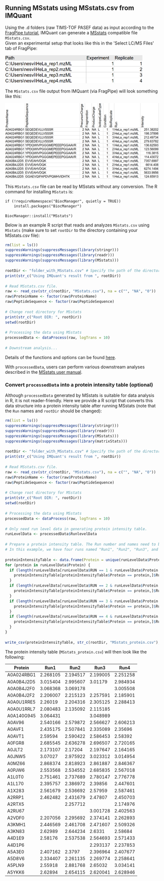 ## Running MSstats using MSstats.csv from IMQuant

Using the .d folders (raw TIMS-TOF PASEF data) as input according to the [FragPipe tutorial](https://msfragger.nesvilab.org/tutorial_fragpipe.html#for-reports-with-results-from-different-fractionated-replicates-shown-in-separate-columns), IMQuant can generate a [MSstats](https://bioconductor.org/packages/release/bioc/html/MSstats.html) compatible file `MSstats.csv`.  
Given an experimental setup that looks like this in the 'Select LC/MS Files' tab of FragPipe:

<img src="https://raw.githubusercontent.com/Nesvilab/MSFragger/master/images/fragpipe_LCMS_msstats.png" width="450"/>

The `MSstats.csv` file output from IMQuant (via FragPipe) will look something like this:

<img src="https://raw.githubusercontent.com/Nesvilab/MSFragger/master/images/fragpipe_table_to_msstats.png" width="700"/>

<!---
| ProteinName | PeptideSequence             | PrecursorCharge | FragmentIon | ProductCharge | IsotopeLabelType | Condition | BioReplicate | Run                                                                        | Intensity |
|-------------|-----------------------------|-----------------|-------------|---------------|------------------|-----------|--------------|----------------------------------------------------------------------------|-----------|
| A0A024RBG1  | SEQEDEVLLVSSSR              | 2               | NA          | NA            | L                | 1         | 1            | 20180819_TIMS2_12-2_AnBr_SA_200ng_HeLa_50cm_120min_100ms_11CT_1_A1_01_2767 | 251.38202 |
| A0A024RBG1  | SEQEDEVLLVSSSR              | 2               | NA          | NA            | L                | 1         | 2            | 20180819_TIMS2_12-2_AnBr_SA_200ng_HeLa_50cm_120min_100ms_11CT_2_A1_01_2768 | 198.37898 |
| A0A024RBG1  | SEQEDEVLLVSSSR              | 2               | NA          | NA            | L                | 1         | 3            | 20180819_TIMS2_12-2_AnBr_SA_200ng_HeLa_50cm_120min_100ms_11CT_3_A1_01_2769 | 212.49734 |
| A0A024RBG1  | SEQEDEVLLVSSSR              | 2               | NA          | NA            | L                | 1         | 4            | 20180819_TIMS2_12-2_AnBr_SA_200ng_HeLa_50cm_120min_100ms_11CT_4_A1_01_2770 | 279.63782 |
| A0A024RBG1  | YPDQWIVPGGGMEPEEEPGGAAVR    | 2               | NA          | NA            | L                | 1         | 1            | 20180819_TIMS2_12-2_AnBr_SA_200ng_HeLa_50cm_120min_100ms_11CT_1_A1_01_2767 | 136.62593 |
| A0A024RBG1  | YPDQWIVPGGGMEPEEEPGGAAVR    | 2               | NA          | NA            | L                | 1         | 2            | 20180819_TIMS2_12-2_AnBr_SA_200ng_HeLa_50cm_120min_100ms_11CT_2_A1_01_2768 | 123.56099 |
| A0A024RBG1  | YPDQWIVPGGGMEPEEEPGGAAVR    | 2               | NA          | NA            | L                | 1         | 3            | 20180819_TIMS2_12-2_AnBr_SA_200ng_HeLa_50cm_120min_100ms_11CT_3_A1_01_2769 | 116.3815  |
| A0A024RBG1  | YPDQWIVPGGGMEPEEEPGGAAVR    | 2               | NA          | NA            | L                | 1         | 4            | 20180819_TIMS2_12-2_AnBr_SA_200ng_HeLa_50cm_120min_100ms_11CT_4_A1_01_2770 | 114.43072 |
-->

This `MSstats.csv` file can be read by MSstats without any conversion. The R command for installing `MSstats` is:

```shell
if (!requireNamespace("BiocManager", quietly = TRUE))
    install.packages("BiocManager")

BiocManager::install("MSstats")
```

Below is an example R script that reads and analyzes `MSstats.csv` using `MSstats` (make sure to set `rootDir` to the directory containing your MSstats.csv file):

```R
rm(list = ls())
suppressWarnings(suppressMessages(library(stringr)))
suppressWarnings(suppressMessages(library(readr)))
suppressWarnings(suppressMessages(library(MSstats)))

rootDir <- "folder_with_MSstats.csv" # Specify the path of the directory containing MSstats.csv.
print(str_c("Using IMQuant's result from ", rootDir))

# Read MSstats.csv file.
raw <- read_csv(str_c(rootDir, "MSstats.csv"), na = c("", "NA", "0"))
raw$ProteinName <- factor(raw$ProteinName)
raw$PeptideSequence <- factor(raw$PeptideSequence)

# Change root directory for MSstats
print(str_c("Root DIR: ", rootDir))
setwd(rootDir)

# Processing the data using MSstats
processedData <- dataProcess(raw, logTrans = 10)

# Downstream analysis...

```

Details of the functions and options can be found [here](https://bioconductor.org/packages/release/bioc/manuals/MSstats/man/MSstats.pdf).

With `processedData`, users can perform various downstream analyses described in the [MSstats user manual](http://msstats.org/wp-content/uploads/2017/01/MSstats_v3.7.3_manual.pdf).


### Convert `processedData` into a protein intensity table (optional)
Although `processedData` generated by MSstats is suitable for data analysis in R, it is not reader-friendly. Here we provide a R script that converts this data structure into a protein intensity table after running MSstats (note that the `Run` names and `rootDir` should be changed):

```R
rm(list = ls())
suppressWarnings(suppressMessages(library(stringr)))
suppressWarnings(suppressMessages(library(readr)))
suppressWarnings(suppressMessages(library(MSstats)))
suppressWarnings(suppressMessages(library(matrixStats)))

rootDir <- "folder_with_MSstats.csv" # Specify the path of the directory containing MSstats.csv.
print(str_c("Using IMQuant's result from ", rootDir))

# Read MSstats.csv file.
raw <- read_csv(str_c(rootDir, "MSstats.csv"), na = c("", "NA", "0"))
raw$ProteinName <- factor(raw$ProteinName)
raw$PeptideSequence <- factor(raw$PeptideSequence)

# Change root directory for MSstats
print(str_c("Root DIR: ", rootDir))
setwd(rootDir)

# Processing the data using MSstats
processedData <- dataProcess(raw, logTrans = 10)

# Only need run level data in generating protein intensity table.
runLevelData <- processedData$RunlevelData

# Prepare a protein intensity table. The Run number and names need to be changed according to your experiments.
# In this example, we have four runs named "Run1", "Run2", "Run3", and "Run4". If there are more runs with different names, you need to increase the column of proteinIntensityTable data frame accordingly.

proteinIntensityTable <- data.frame(Protein = unique(runLevelData$Protein), Run1 = rep(NA, length(unique(runLevelData$Protein))), Run2 = rep(NA, length(unique(runLevelData$Protein))), Run3 = rep(NA, length(unique(runLevelData$Protein))), Run4 = rep(NA, length(unique(runLevelData$Protein))))
for (protein in runLevelData$Protein) {
  if (length(runLevelData[runLevelData$RUN == 1 & runLevelData$Protein == protein,]$LogIntensities) > 0) {
    proteinIntensityTable[proteinIntensityTable$Protein == protein,]$Run1 <- runLevelData[runLevelData$RUN == 1 & runLevelData$Protein == protein,]$LogIntensities
  }
  if (length(runLevelData[runLevelData$RUN == 2 & runLevelData$Protein == protein,]$LogIntensities) > 0) {
    proteinIntensityTable[proteinIntensityTable$Protein == protein,]$Run2 <- runLevelData[runLevelData$RUN == 2 & runLevelData$Protein == protein,]$LogIntensities
  }
  if (length(runLevelData[runLevelData$RUN == 3 & runLevelData$Protein == protein,]$LogIntensities) > 0) {
    proteinIntensityTable[proteinIntensityTable$Protein == protein,]$Run3 <- runLevelData[runLevelData$RUN == 3 & runLevelData$Protein == protein,]$LogIntensities
  }
  if (length(runLevelData[runLevelData$RUN == 4 & runLevelData$Protein == protein,]$LogIntensities) > 0) {
    proteinIntensityTable[proteinIntensityTable$Protein == protein,]$Run4 <- runLevelData[runLevelData$RUN == 4 & runLevelData$Protein == protein,]$LogIntensities
  }
}

write_csv(proteinIntensityTable, str_c(rootDir, "MSstats_protein.csv"), na = "")

```

The protein intensity table (`MSstats_protein.csv`) will then look like the following:

| Protein    | Run1     | Run2     | Run3     | Run4     |
|------------|----------|----------|----------|----------|
| A0A024RBG1 | 2.268105 | 2.194517 | 2.199005 | 2.251258 |
| A0A0B4J2D5 | 3.015404 | 2.995607 | 3.01179  | 2.984934 |
| A0A0B4J2F0 | 3.068368 | 3.069178 |          | 3.005508 |
| A0A0B4J2F2 | 2.206007 | 2.215123 | 2.257591 | 2.185901 |
| A0A0U1RRE5 | 2.26019  | 2.204316 | 2.305125 | 2.288413 |
| A0A0U1RRL7 | 2.080483 | 2.135092 | 2.115185 |          |
| A0A140G945 | 3.064431 |          | 3.048989 |          |
| A0AV96     | 2.540166 | 2.579872 | 2.566627 | 2.606213 |
| A0AVF1     | 2.435175 | 2.507841 | 2.335089 | 2.35696  |
| A0AVT1     | 2.59594  | 2.590422 | 2.586453 | 2.58392  |
| A0FGR8     | 2.685545 | 2.636278 | 2.696507 | 2.720165 |
| A0JLT2     | 2.173107 | 2.17204  | 2.197647 | 2.164165 |
| A0JNW5     | 3.07027  | 2.975922 | 3.023312 | 3.014954 |
| A0MZ66     | 2.868374 | 2.818923 | 2.861887 | 2.846367 |
| A0PJW6     | 2.553568 | 2.534552 | 2.685835 | 2.567018 |
| A1L0T0     | 2.751461 | 2.737689 | 2.780147 | 2.776778 |
| A1L170     | 2.395757 | 2.386972 | 2.39856  | 2.447601 |
| A1X283     | 2.561679 | 2.536692 | 2.57959  | 2.587461 |
| A2RRP1     | 2.462482 | 2.431679 | 2.47807  | 2.450703 |
| A2RTX5     |          | 2.257712 |          | 2.174976 |
| A2RU67     |          |          | 3.001728 | 2.402563 |
| A2VDF0     | 2.207056 | 2.295692 | 2.374141 | 2.262893 |
| A3KMH1     | 2.446569 | 2.461708 | 2.471607 | 2.509326 |
| A3KN83     | 2.62989  | 2.644234 | 2.6331   | 2.58684  |
| A4D1E9     | 2.58176  | 2.537538 | 2.564693 | 2.571433 |
| A4D1P6     |          |          | 2.293137 | 2.237853 |
| A5A3E0     | 2.407162 | 2.3797   | 2.396964 | 2.407677 |
| A5D8V6     | 2.334407 | 2.261135 | 2.269774 | 2.258641 |
| A5PLN9     | 2.55918  | 2.881768 | 2.65032  | 3.034141 |
| A5YKK6     | 2.62894  | 2.654115 | 2.620041 | 2.628946 |
